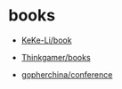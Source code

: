 # books

- [KeKe-Li/book](https://github.com/KeKe-Li/book)

- [Thinkgamer/books](https://github.com/Thinkgamer/books)

- [gopherchina/conference](https://github.com/gopherchina/conference)
